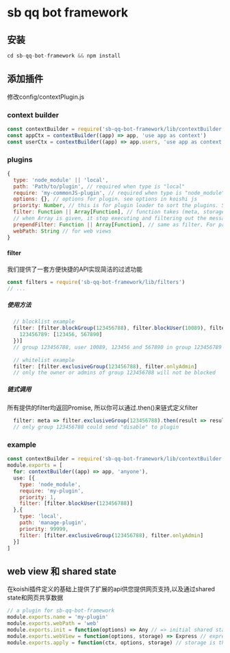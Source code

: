 # sb qq bot framework
 
## 安装
```javascript
cd sb-qq-bot-framework && npm install
```

## 添加插件
修改config/contextPlugin.js

### context builder
```javascript
const contextBuilder = require('sb-qq-bot-framework/lib/contextBuilder.js')
const appCtx = contextBuilder((app) => app, 'use app as context')
const userCtx = contextBuilder((app) => app.users, 'use app as context')
```

### plugins
```javascript
{
  type: 'node_module' || 'local',
  path: 'Path/to/plugin', // required when type is "local"
  require: 'my-commonJS-plugin', // required when type is "node_module"
  options: {}, // options for plugin. see options in koishi js
  priority: Number, // this is for plugin loader to sort the plugins. Sort by desending when priority >=0, ascending when priotity < 0.
  filter: Function || Array[Function], // function takes (meta, storage) as parameter, returning a boolean or a promise that resolves as boolean. 
  // when Array is given, it stop executing and filtering out the message if one of elements returns false or a promise resolves as false.
  prependFilter: Function || Array[Function], // same as filter. For prependMiddleware()
  webPath: String // for web views
}
```
#### filter
我们提供了一套方便快捷的API实现简洁的过滤功能
```javascript
const filters = require('sb-qq-bot-framework/lib/filters')
// ...
```

##### 使用方法
```javascript
  // blocklist example
  filter: [filter.blockGroup(123456788), filter.blockUser(10089), filter.blockGroupUser({
    123456789: [123456, 567890]
  })]
  // group 123456788, user 10089, 123456 and 567890 in group 123456789 will be blocked.
  
  // whitelist example
  filter: [filter.exclusiveGroup(123456788), filter.onlyAdmin]
  // only the owner or admins of group 123456788 will not be blocked
```

##### 链式调用
所有提供的filter均返回Promise, 所以你可以通过.then()来链式定义filter
```javascript
  filter: meta => filter.exclusiveGroup(123456788).then(result => result || meta.$parsed.message !== 'disable' )
  // only group 123456788 could send "disable" to plugin
```


### example
```javascript
const contextBuilder = require('sb-qq-bot-framework/lib/contextBuilder.js')
module.exports = [
  for: contextBuilder((app) => app, 'anyone'),
  use: [{
    type: 'node_module',
    require: 'my-plugin',
    priority: 1,
    filter: [filter.blockUser(123456788)]
  },{
    type: 'local',
    path: 'manage-plugin',
    priority: 99999,
    filter: [filter.exclusiveGroup(123456788), filter.onlyAdmin]
  }]
]
```

## web view 和 shared state
在koishi插件定义的基础上提供了扩展的api供您提供网页支持,以及通过shared state和网页共享数据

```javascript
// a plugin for sb-qq-bot-framework
module.exports.name = 'my-plugin'
module.exports.webPath = 'web'
module.exports.init = function(options) => Any // => initial shared state
module.exports.webView = function(options, storage) => Express // express web view instance, storage is the return value of init()
module.exports.apply = function(ctx, options, storage) // storage is the return value of init()
```
